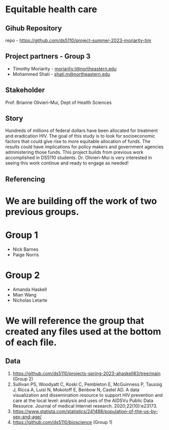 # Equitable health care

## Gihub Repository

repo - https://github.com/ds5110/project-summer-2023-moriarity-tim

## Project partners - Group 3

* Timothy Moriarity - moriarity.t@northeastern.edu
* Mohammed Shati - shati.m@northeastern.edu


## Stakeholder

Prof. Brianne Olivieri-Mui, Dept of Health Sciences

## Story

Hundreds of millions of federal dollars have been allocated for treatment and eradication HIV. The goal of this study is to look for socioeconomic factors that could give rise to more equitable allocation of funds. The results could have implications for policy makers and government agencies administering those funds. This project builds from previous work accomplished in DS5110 students. Dr. Olivieri-Mui is very interested in seeing this work continue and ready to engage as needed!

## Referencing

# We are building off the work of two previous groups.
# Group 1
* Nick Barnes
* Paige Norris
# Group 2
* Amanda Haskell
* Mian Wang
* Nicholas Letarte

# We will reference the group that created any files used at the bottom of each file.

## Data

1.	https://github.com/ds5110/projects-spring-2023-ahaskell83/tree/main  (Group 2)
2.	Sullivan PS, Woodyatt C, Koski C, Pembleton E, McGuinness P, Taussig J, Ricca A, Luisi N, Mokotoff E, Benbow N, Castel AD. A data visualization and dissemination resource to support HIV prevention and care at the local level: analysis and uses of the AIDSVu Public Data Resource. Journal of medical Internet research. 2020;22(10):e23173.
3.	https://www.statista.com/statistics/241488/population-of-the-us-by-sex-and-age/
4.  https://github.com/ds5110/bioscience  (Group 1)
